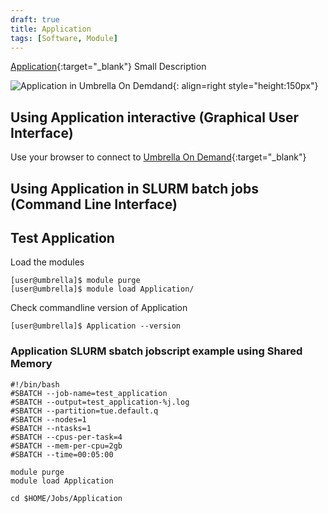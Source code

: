 ```yaml
---
draft: true
title: Application
tags: [Software, Module]
---
```


[Application](URL){:target="_blank"} Small Description

![Application in Umbrella On Demdand](application-ood.png){: align=right style="height:150px"}

## Using Application interactive (Graphical User Interface)

Use your browser to connect to [Umbrella On Demand](https://hpc.tue.nl){:target="_blank"}

## Using Application in SLURM batch jobs (Command Line Interface)

## Test Application

Load the modules

``` shell
[user@umbrella]$ module purge
[user@umbrella]$ module load Application/
```
Check commandline version of Application
```shell
[user@umbrella]$ Application --version
```

### Application SLURM sbatch jobscript example using Shared Memory

```slurm
#!/bin/bash
#SBATCH --job-name=test_application
#SBATCH --output=test_application-%j.log
#SBATCH --partition=tue.default.q
#SBATCH --nodes=1
#SBATCH --ntasks=1
#SBATCH --cpus-per-task=4
#SBATCH --mem-per-cpu=2gb
#SBATCH --time=00:05:00

module purge
module load Application

cd $HOME/Jobs/Application
```

